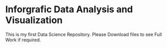 # Inforgrafic Data Analysis and Visualization
This is my first Data Science Repository.
Please Download files to see Full Work if required.
